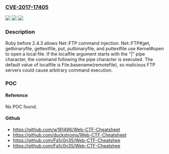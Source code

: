 ### [CVE-2017-17405](https://cve.mitre.org/cgi-bin/cvename.cgi?name=CVE-2017-17405)
![](https://img.shields.io/static/v1?label=Product&message=n%2Fa&color=blue)
![](https://img.shields.io/static/v1?label=Version&message=n%2Fa&color=blue)
![](https://img.shields.io/static/v1?label=Vulnerability&message=n%2Fa&color=brighgreen)

### Description

Ruby before 2.4.3 allows Net::FTP command injection. Net::FTP#get, getbinaryfile, gettextfile, put, putbinaryfile, and puttextfile use Kernel#open to open a local file. If the localfile argument starts with the "|" pipe character, the command following the pipe character is executed. The default value of localfile is File.basename(remotefile), so malicious FTP servers could cause arbitrary command execution.

### POC

#### Reference
No POC found.

#### Github
- https://github.com/w181496/Web-CTF-Cheatsheet
- https://github.com/duckstroms/Web-CTF-Cheatsheet
- https://github.com/Fa1c0n35/Web-CTF-Cheatshee
- https://github.com/Fa1c0n35/Web-CTF-Cheatshee

